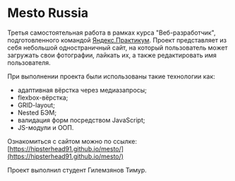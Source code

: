 # Mesto Russia

Третья самостоятельная работа в рамках курса "Веб-разработчик", подготовленного командой [Яндекс.Практикум](https://praktikum.yandex.ru/). Проект представляет из себя небольшой одностраничный сайт, на который пользователь может загружать свои фотографии, лайкать их, а также редактировать имя пользователя.

При выполнении проекта были использованы такие технологии как:
* адаптивная вёрстка через медиазапросы;
* flexbox-вёрстка;
* GRID-layout;
* Nested БЭМ;
* валидация форм посредством JavaScript;
* JS-модули и ООП.

Ознакомиться с сайтом можно по ссылке: [https://hipsterhead91.github.io/mesto/](https://hipsterhead91.github.io/mesto/)



Проект выполнил студент Гилемзянов Тимур.